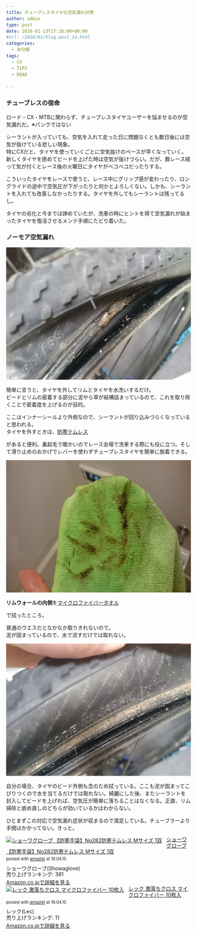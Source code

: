```yaml
---
title: チューブレスタイヤの空気漏れ対策
author: admin
type: post
date: 2016-01-13T17:28:00+00:00
#url: /2016/01/blog-post_14.html
categories:
  - 未分類
tags:
  - CX
  - TIPS
  - ROAD

---
```

### チューブレスの宿命

ロード・CX・MTBに関わらず、チューブレスタイヤユーザーを悩ませるのが空気漏れだ。※パンクではない

シーラントが入っていても、空気を入れて走った日に問題なくとも数日後には空気が抜けている悲しい現象。  
特にCXだと、タイヤを使っていくごとに空気抜けのペースが早くなっていく。新しくタイヤを嵌めてビードを上げた時は空気が抜けづらい。だが、数レース経って気が付くとレース後の火曜日にタイヤがベコベコだったりする。

こういったタイヤをレースで使うと、レース中にグリップ感が変わったり、ロングライドの途中で空気圧が下がったりと何かとよろしくない。しかも、シーラントを入れても改善しなかったりする。タイヤを外してもシーラントは残ってるし。

タイヤの劣化と今までは諦めていたが、洗車の時にヒントを得て空気漏れが始まったタイヤを復活させるメンテ手順にたどり着いた。

### ノーモア空気漏れ

<div class="separator" style="clear: both; text-align: center;">
  <img border="0" height="360" src="./DSC_6962.jpg" width="640" />
</div>

簡単に言うと、タイヤを外してリムとタイヤを水洗いするだけ。  
ビードとリムの密着する部分に泥やら草が結構詰まっているので、これを取り除くことで密着度を上げるのが目的。

ここはインナーシールより外側なので、シーラントが回り込みづらくなっていると思われる。  
タイヤを外すときは、<a href="http://www.amazon.co.jp/gp/product/B007PLDRAC/ref=as_li_ss_tl?ie=UTF8&camp=247&creative=7399&creativeASIN=B007PLDRAC&linkCode=as2&tag=gensobunya-22" rel="nofollow">防寒テムレス</a>

があると便利。裏起毛で暖かいのでレース会場で洗車する際にも役に立つ。そして滑り止めのおかげでレバーを使わずチューブレスタイヤを簡単に脱着できる。<img alt="" border="0" src="https://ir-jp.amazon-adsystem.com/e/ir?t=gensobunya-22&l=as2&o=9&a=B007PLDRAC" height="1" style="border: none !important; margin: 0px !important;" width="1" />

<div class="separator" style="clear: both; text-align: center;">
  <img border="0" height="360" src="./DSC_6964.jpg" width="640" />
</div>

**リムウォールの内側**を<a href="http://www.amazon.co.jp/gp/product/B002TKLMM4/ref=as_li_ss_tl?ie=UTF8&camp=247&creative=7399&creativeASIN=B002TKLMM4&linkCode=as2&tag=gensobunya-22" rel="nofollow">マイクロファイバータオル</a>

で拭ったところ。<img alt="" border="0" src="https://ir-jp.amazon-adsystem.com/e/ir?t=gensobunya-22&l=as2&o=9&a=B002TKLMM4" height="1" style="border: none !important; margin: 0px !important;" width="1" />

普通のウエスだとなかなか取りきれないので。  
泥が固まっているので、水で流すだけでは取れない。

<div class="separator" style="clear: both; text-align: center;">
  <img border="0" height="360" src="./DSC_6963.jpg" width="640" />
</div>

自分の場合、タイヤのビード外側も念のため拭っている。ここも泥が固まってこびりつくので水を当てるだけでは取れない。綺麗にした後、またシーラントを封入してビードを上げれば、空気圧が簡単に落ちることはなくなる。正直、リム掃除と嵌め直しのどちらが効いているかはわからない。

ひとまずこの対応で空気漏れ症状が収まるので満足している。チューブラーより手間はかかってない。きっと。

<div class="amazlet-box" style="margin-bottom:0px;"><div class="amazlet-image" style="float:left;margin:0px 12px 1px 0px;"><a href="http://www.amazon.co.jp/exec/obidos/ASIN/B007PLDRAC/gensobunya-22/ref=nosim/" name="amazletlink" target="_blank"><img src="https://images-fe.ssl-images-amazon.com/images/I/41Tj6XfAFHL._SL160_.jpg" alt="ショーワグローブ 【防寒手袋】No282防寒テムレス Mサイズ 1双" style="border: none;" /></a></div><div class="amazlet-info" style="line-height:120%; margin-bottom: 10px"><div class="amazlet-name" style="margin-bottom:10px;line-height:120%"><a href="http://www.amazon.co.jp/exec/obidos/ASIN/B007PLDRAC/gensobunya-22/ref=nosim/" name="amazletlink" target="_blank">ショーワグローブ 【防寒手袋】No282防寒テムレス Mサイズ 1双</a><div class="amazlet-powered-date" style="font-size:80%;margin-top:5px;line-height:120%">posted with <a href="http://www.amazlet.com/" title="amazlet" target="_blank">amazlet</a> at 19.04.15</div></div><div class="amazlet-detail">ショーワグローブ(Showaglove) <br />売り上げランキング: 381<br /></div><div class="amazlet-sub-info" style="float: left;"><div class="amazlet-link" style="margin-top: 5px"><a href="http://www.amazon.co.jp/exec/obidos/ASIN/B007PLDRAC/gensobunya-22/ref=nosim/" name="amazletlink" target="_blank">Amazon.co.jpで詳細を見る</a></div></div></div><div class="amazlet-footer" style="clear: left"></div></div>

<div class="amazlet-box" style="margin-bottom:0px;"><div class="amazlet-image" style="float:left;margin:0px 12px 1px 0px;"><a href="http://www.amazon.co.jp/exec/obidos/ASIN/B002TKLMM4/gensobunya-22/ref=nosim/" name="amazletlink" target="_blank"><img src="https://images-fe.ssl-images-amazon.com/images/I/41l-5w4mCbL._SL160_.jpg" alt="レック 激落ちクロス マイクロファイバー 10枚入" style="border: none;" /></a></div><div class="amazlet-info" style="line-height:120%; margin-bottom: 10px"><div class="amazlet-name" style="margin-bottom:10px;line-height:120%"><a href="http://www.amazon.co.jp/exec/obidos/ASIN/B002TKLMM4/gensobunya-22/ref=nosim/" name="amazletlink" target="_blank">レック 激落ちクロス マイクロファイバー 10枚入</a><div class="amazlet-powered-date" style="font-size:80%;margin-top:5px;line-height:120%">posted with <a href="http://www.amazlet.com/" title="amazlet" target="_blank">amazlet</a> at 19.04.15</div></div><div class="amazlet-detail">レック(Lec) <br />売り上げランキング: 11<br /></div><div class="amazlet-sub-info" style="float: left;"><div class="amazlet-link" style="margin-top: 5px"><a href="http://www.amazon.co.jp/exec/obidos/ASIN/B002TKLMM4/gensobunya-22/ref=nosim/" name="amazletlink" target="_blank">Amazon.co.jpで詳細を見る</a></div></div></div><div class="amazlet-footer" style="clear: left"></div></div>
